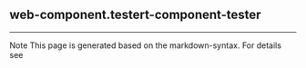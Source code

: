 ## web-component.testert-component-tester

<hr/>
Note This page is generated based on the markdown-syntax. For details see <http://daringfireball.net/projects/markdown/syntax/>
